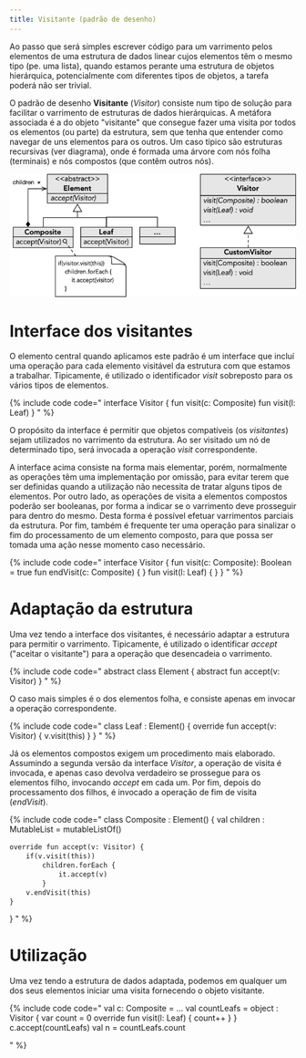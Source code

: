 ```yaml
---
title: Visitante (padrão de desenho)
---
```


Ao passo que será simples escrever código para um varrimento pelos elementos de uma estrutura de dados linear cujos elementos têm o mesmo tipo (pe. uma lista), quando estamos perante uma estrutura de objetos hierárquica, potencialmente com diferentes tipos de objetos, a tarefa poderá não ser trivial.

O padrão de desenho **Visitante** (*Visitor*) consiste num tipo de solução para facilitar o varrimento de estruturas de dados hierárquicas. A metáfora associada é a do objeto "visitante" que consegue fazer uma visita por todos os elementos (ou parte) da estrutura, sem que tenha que entender como navegar de uns elementos para os outros. Um caso típico são estruturas recursivas (ver diagrama), onde é formada uma árvore com nós folha (terminais) e nós compostos (que contêm outros nós).

![](visitante.png)

# Interface dos visitantes
O elemento central quando aplicamos este padrão é um interface que incluí uma operação para cada elemento visitável da estrutura com que estamos a trabalhar. Tipicamente, é utilizado o identificador *visit* sobreposto para os vários tipos de elementos.

{% include code code="
interface Visitor {
    fun visit(c: Composite)
    fun visit(l: Leaf)
}
"
%}

O propósito da interface é permitir que objetos compatíveis (os *visitantes*) sejam utilizados no varrimento da estrutura. Ao ser visitado um nó de determinado tipo, será invocada a operação *visit* correspondente.

A interface acima consiste na forma mais elementar, porém, normalmente as operações têm uma implementação por omissão, para evitar terem que ser definidas quando a utilização não necessita de tratar alguns tipos de elementos. Por outro lado, as operações de visita a elementos compostos poderão ser booleanas, por forma a indicar se o varrimento deve prosseguir para dentro do mesmo. Desta forma é possível efetuar varrimentos parciais da estrutura. Por fim, também é frequente ter uma operação para sinalizar o fim do processamento de um elemento composto, para que possa ser tomada uma ação nesse momento caso necessário.

{% include code code="
interface Visitor {
    fun visit(c: Composite): Boolean = true
    fun endVisit(c: Composite) { }
    fun visit(l: Leaf) { }
}
"
%}

# Adaptação da estrutura

Uma vez tendo a interface dos visitantes, é necessário adaptar a estrutura para permitir o varrimento. Tipicamente, é utilizado o identificar *accept* ("aceitar o visitante") para a operação que desencadeia o varrimento.

{% include code code="
abstract class Element {
    abstract fun accept(v: Visitor)
}
"
%}

O caso mais simples é o dos elementos folha, e consiste apenas em invocar a operação correspondente.

{% include code code="
class Leaf : Element() {
    override fun accept(v: Visitor) {
        v.visit(this)
    }
}
"
%}

Já os elementos compostos exigem um procedimento mais elaborado. Assumindo a segunda versão da interface *Visitor*, a operação de visita é invocada, e apenas caso devolva verdadeiro se prossegue para os elementos filho, invocando *accept* em cada um. Por fim, depois do processamento dos filhos, é invocado a operação de fim de visita (*endVisit*).

{% include code code="
class Composite : Element() {
    val children : MutableList<Element> = mutableListOf()

    override fun accept(v: Visitor) {
        if(v.visit(this))
            children.forEach {
                it.accept(v)
            }
        v.endVisit(this)
    }
}
"
%}


# Utilização
Uma vez tendo a estrutura de dados adaptada, podemos em qualquer um dos seus elementos iniciar uma visita fornecendo o objeto visitante.


{% include code code="
val c: Composite = ...
val countLeafs = object : Visitor {
  var count = 0
  override fun visit(l: Leaf) {
    count++
  }
}
c.accept(countLeafs)
val n = countLeafs.count

"
%}
